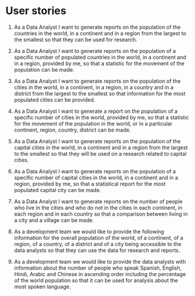 # User stories

1. As a Data Analyst I want to generate reports on the population of the countries in the world, in a continent and in a region from the largest to the smallest so that they can be used for research.

2. As a Data Analyst I want to generate reports on the population of a specific number of populated countries in the world, in a continent and in a region, provided by me, so that a statistic for the movement of the population can be made.

3. As a Data Analyst I want to generate reports on the population of the cities in the world, in a continent, in a region, in a country and in a district from the largest to the smallest so that information for the most populated cities can be provided.

4. As a Data Analyst I want to generate a report on the population of a specific number of cities in the world, provided by me, so that a statistic for the movement of the population in the world, or in a particular continent, region, country, district can be made.

5. As a Data Analyst I want to generate reports on the population of the capital cities in the world, in a continent and in a region from the largest to the smallest so that they will be used on a research related to capital cities.

6. As a Data Analyst I want to generate reports on the population of a specific number of capital cities in the world, in a continent and in a region, provided by me, so that a statistical report for the most populated capital city can be made.

7. As a Data Analyst I want to generate reports on the number of people who live in the cities and who do not in the cities in each continent, in each region and in each country so that a comparison between living in a city and a village can be made.

8. As a development team we would like to provide the following information for the overall population of the world, of a continent, of a region, of a country, of a district and of a city being accessible to the data analysts so that they can use the data for research and reports.

9. As a development team we would like  to provide the data analysts with information about the number of people who speak Spanish, English, Hindi, Arabic and Chinese in ascending order including the percentage of the world population so that it can be used for analysis about the most spoken language.








